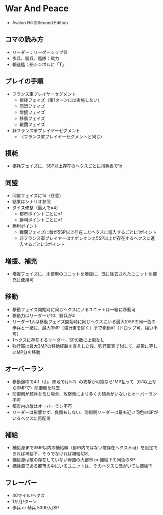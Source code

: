 # War And Peace
- Avalon HillのSecond Edition

## コマの読み方
- リーダー：リーダーシップ値
- 歩兵、騎兵、艦隊：戦力
- 輸送艦：船シンボルに「T」

## プレイの手順
- フランス軍プレイヤーセグメント
  - 損耗フェイズ（第1ターンには実施しない）
  - 同盟フェイズ
  - 増援フェイズ
  - 移動フェイズ
  - 戦闘フェイズ
- 非フランス軍プレイヤーセグメント
  - （フランス軍プレイヤーセグメントと同じ）

## 損耗
- 損耗フェイズに、3SP以上存在のヘクスごとに損耗表で1d

## 同盟
- 同盟フェイズに1d（任意）
- 結果はシナリオ参照
- ダイス修整（最大で±4）
  - 都市ポイントごとに±1
  - 勝利ポイントごとに±1
- 勝利ポイント
  - 戦闘フェイズに敵が5SP以上存在したヘクスに進入するごとに1ポイント
  - 非フランス軍プレイヤーはナポレオンと5SP以上が存在するヘクスに進入するごとに3ポイント

## 増援、補充
- 増援フェイズに、未使用のユニットを増援に、既に除去されたユニットを補充に使用可

## 移動
- 移動フェイズ開始時に同じヘクスにいるユニットは一緒に移動可
- 移動力はリーダーが10、騎兵が4
- リーダー1人は移動フェイズ開始時に同じヘクスにいる最大10SPの同一色の歩兵と一緒に、最大3MP（強行軍を除く）まで移動可（ドロップ可、拾い不可）
- 1ヘクスに存在するリーダー、SPの数に上限なし
- 強行軍は最大3MPの移動経路を宣言した後、強行軍表で1dして、結果に等しいMP分を移動

## オーバーラン
- 移動途中で4:1（山、陣地では5:1）の攻撃が可能なら1MP払って（6:1以上なら0MPで）防御側を除去
- 防御側が騎兵を含む場合、攻撃側により多くの騎兵がいないとオーバーラン不可
- 都市内の敵はオーバーラン不可
- リーダーは影響せず、負傷もしない、防御側リーダーは最も近い同色のSPがいるヘクスに再配置

## 補給
- 補給源まで3MP以内の補給線（都市内ではない敵存在ヘクス不可）を設定できれば補給下、そうでなければ補給切れ
- 補給源は敵の存在していない母国の大都市 or 補給下の同色のSP
- 補給源である都市の中にいるユニットは、そのヘクスに敵がいても補給下

## フレーバー
- 40マイル/ヘクス
- 1か月/ターン
- 歩兵 or 騎兵 5000人/SP
